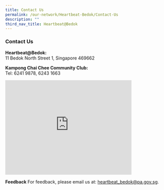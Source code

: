 ```yaml
---
title: Contact Us
permalink: /our-network/Heartbeat-Bedok/Contact-Us
description: ""
third_nav_title: Heartbeat@Bedok
---
```

### Contact Us


**Heartbeat@Bedok:**<br>
11 Bedok North Street 1, Singapore 469662

**Kampong Chai Chee Community Club:**<br>
Tel: 6241 9878, 6243 1663

<iframe src="https://www.google.com/maps/embed?pb=!1m18!1m12!1m3!1d3988.7480815123836!2d103.9300606153311!3d1.3271228620163213!2m3!1f0!2f0!3f0!3m2!1i1024!2i768!4f13.1!3m3!1m2!1s0x31da22b5431318d7%3A0x5f4287d876e4b0a8!2sHeartbeat%40Bedok%20ActiveSG%20Swimming%20Complex!5e0!3m2!1sen!2ssg!4v1656563677978!5m2!1sen!2ssg" width="400" height="300" style="border:0;" allowfullscreen="" loading="lazy" ></iframe>

**Feedback**
For feedback, please email us at: [heartbeat\_bedok@pa.gov.sg](mailto:heartbeat_bedok@pa.gov.sg).